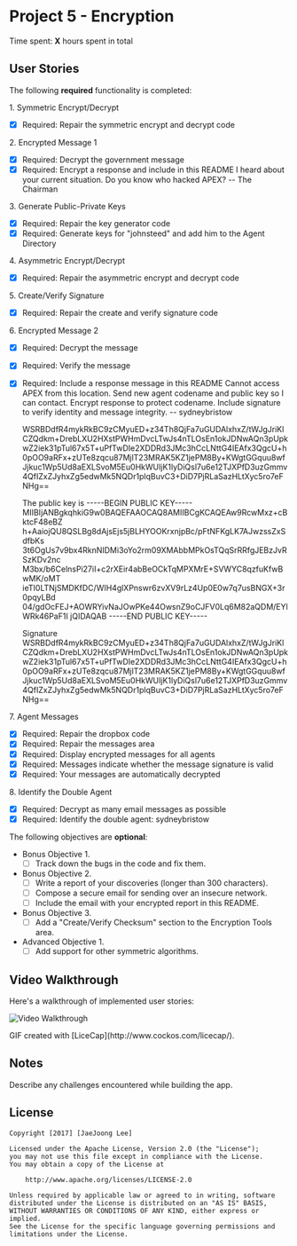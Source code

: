 # Project 5 - Encryption

Time spent: **X** hours spent in total

## User Stories

The following **required** functionality is completed:

1\. Symmetric Encrypt/Decrypt
  * [x]  Required: Repair the symmetric encrypt and decrypt code

2\. Encrypted Message 1
  * [x]  Required: Decrypt the government message
  * [x]  Required: Encrypt a response and include in this README
        I heard about your current situation. Do you know who hacked APEX? -- The Chairman

3\. Generate Public-Private Keys
  * [x]  Required: Repair the key generator code
  * [x]  Required: Generate keys for "johnsteed" and add him to the Agent Directory

4\. Asymmetric Encrypt/Decrypt
  * [x]  Required: Repair the asymmetric encrypt and decrypt code

5\. Create/Verify Signature
  * [x]  Required: Repair the create and verify signature code

6\. Encrypted Message 2
  * [x]  Required: Decrypt the message
  * [x]  Required: Verify the message
  * [x]  Required: Include a response message in this README
        Cannot access APEX from this location. Send new agent codename and public key so I can contact. Encrypt response to protect codename. Include signature to verify identity and message integrity. -- sydneybristow

        WSRBDdfR4mykRkBC9zCMyuED+z34Th8QjFa7uGUDAlxhxZ/tWJgJriKlCZQdkm+DrebLXU2HXstPWHmDvcLTwJs4nTLOsEn1okJDNwAQn3pUpkwZ2iek31pTul67x5T+uPfTwDIe2XDDRd3JMc3hCcLNttG4IEAfx3QgcU+h0pOO9aRFx+zUTe8zqcu87MjlT23MRAK5KZ1jePM8By+KWgtGGquu8wfJjkuc1Wp5Ud8aEXLSvoM5Eu0HkWUIjK1lyDiQsl7u6e12TJXPfD3uzGmmv4QfIZxZJyhxZg5edwMk5NQDr1plqBuvC3+DiD7PjRLaSazHLtXyc5ro7eFNHg==

        The public key is
      -----BEGIN PUBLIC KEY-----
      MIIBIjANBgkqhkiG9w0BAQEFAAOCAQ8AMIIBCgKCAQEAw9RcwMxz+cBktcF48eBZ
      h+AaiojQU8QSLBg8dAjsEjs5jBLHYOOKrxnjpBc/pFtNFKgLK7AJwzssZxSdfbKs
      3t6OgUs7v9bx4RknNIDMi3oYo2rm09XMAbbMPkOsTQqSrRRfgJEBzJvRSzKDv2nc
      M3bx/b6CelnsPi27iI+c2rXEir4abBeOCkTqMPXMrE+SVWYC8qzfuKfwBwMK/oMT
      ieTI0LTNjSMDKfDC/WIH4glXPnswr6zvXV9rLz4Up0E0w7q7usBNGX+3r0pqyLBd
      04/gdOcFEJ+AOWRYivNaJOwPKe44OwsnZ9oCJFV0Lq6M82aQDM/EYlWRk46PaF1I
      jQIDAQAB
      -----END PUBLIC KEY-----

        Signature
        WSRBDdfR4mykRkBC9zCMyuED+z34Th8QjFa7uGUDAlxhxZ/tWJgJriKlCZQdkm+DrebLXU2HXstPWHmDvcLTwJs4nTLOsEn1okJDNwAQn3pUpkwZ2iek31pTul67x5T+uPfTwDIe2XDDRd3JMc3hCcLNttG4IEAfx3QgcU+h0pOO9aRFx+zUTe8zqcu87MjlT23MRAK5KZ1jePM8By+KWgtGGquu8wfJjkuc1Wp5Ud8aEXLSvoM5Eu0HkWUIjK1lyDiQsl7u6e12TJXPfD3uzGmmv4QfIZxZJyhxZg5edwMk5NQDr1plqBuvC3+DiD7PjRLaSazHLtXyc5ro7eFNHg==



7\. Agent Messages
  * [x]  Required: Repair the dropbox code
  * [x]  Required: Repair the messages area
  * [x]  Required: Display encrypted messages for all agents
  * [x]  Required: Messages indicate whether the message signature is valid
  * [x]  Required: Your messages are automatically decrypted

8\. Identify the Double Agent
  * [x]  Required: Decrypt as many email messages as possible
  * [x]  Required: Identify the double agent: sydneybristow

The following objectives are **optional**:

* Bonus Objective 1\.
  * [ ]  Track down the bugs in the code and fix them.

* Bonus Objective 2\.
  * [ ]  Write a report of your discoveries (longer than 300 characters).
  * [ ]  Compose a secure email for sending over an insecure network.
  * [ ]  Include the email with your encrypted report in this README.

* Bonus Objective 3\.
  * [ ]  Add a "Create/Verify Checksum" section to the Encryption Tools area.

* Advanced Objective 1\.
  * [ ]  Add support for other symmetric algorithms.

## Video Walkthrough

Here's a walkthrough of implemented user stories:

<img src='http://i.imgur.com/M7oGpwu.gif' title='Video Walkthrough' width='' alt='Video Walkthrough' />
<blockquote class="imgur-embed-pub" lang="en" data-id="a/Y4e2e"><a href="//imgur.com/Y4e2e"></a></blockquote><script async src="//s.imgur.com/min/embed.js" charset="utf-8"></script>
GIF created with [LiceCap](http://www.cockos.com/licecap/).

## Notes

Describe any challenges encountered while building the app.

## License

    Copyright [2017] [JaeJoong Lee]

    Licensed under the Apache License, Version 2.0 (the "License");
    you may not use this file except in compliance with the License.
    You may obtain a copy of the License at

        http://www.apache.org/licenses/LICENSE-2.0

    Unless required by applicable law or agreed to in writing, software
    distributed under the License is distributed on an "AS IS" BASIS,
    WITHOUT WARRANTIES OR CONDITIONS OF ANY KIND, either express or implied.
    See the License for the specific language governing permissions and
    limitations under the License.
